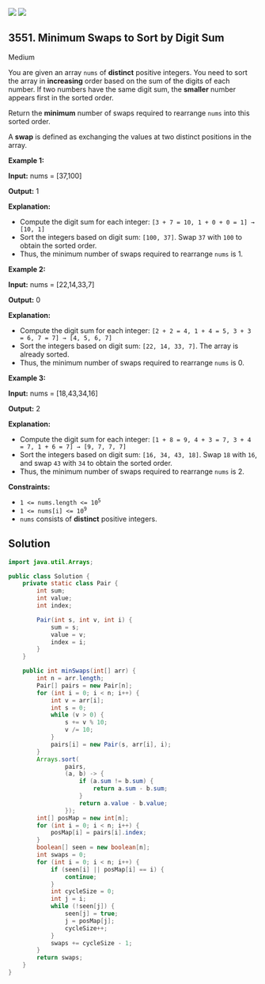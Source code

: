 [![](https://img.shields.io/github/stars/javadev/LeetCode-in-Java?label=Stars&style=flat-square)](https://github.com/javadev/LeetCode-in-Java)
[![](https://img.shields.io/github/forks/javadev/LeetCode-in-Java?label=Fork%20me%20on%20GitHub%20&style=flat-square)](https://github.com/javadev/LeetCode-in-Java/fork)

## 3551\. Minimum Swaps to Sort by Digit Sum

Medium

You are given an array `nums` of **distinct** positive integers. You need to sort the array in **increasing** order based on the sum of the digits of each number. If two numbers have the same digit sum, the **smaller** number appears first in the sorted order.

Return the **minimum** number of swaps required to rearrange `nums` into this sorted order.

A **swap** is defined as exchanging the values at two distinct positions in the array.

**Example 1:**

**Input:** nums = [37,100]

**Output:** 1

**Explanation:**

*   Compute the digit sum for each integer: `[3 + 7 = 10, 1 + 0 + 0 = 1] → [10, 1]`
*   Sort the integers based on digit sum: `[100, 37]`. Swap `37` with `100` to obtain the sorted order.
*   Thus, the minimum number of swaps required to rearrange `nums` is 1.

**Example 2:**

**Input:** nums = [22,14,33,7]

**Output:** 0

**Explanation:**

*   Compute the digit sum for each integer: `[2 + 2 = 4, 1 + 4 = 5, 3 + 3 = 6, 7 = 7] → [4, 5, 6, 7]`
*   Sort the integers based on digit sum: `[22, 14, 33, 7]`. The array is already sorted.
*   Thus, the minimum number of swaps required to rearrange `nums` is 0.

**Example 3:**

**Input:** nums = [18,43,34,16]

**Output:** 2

**Explanation:**

*   Compute the digit sum for each integer: `[1 + 8 = 9, 4 + 3 = 7, 3 + 4 = 7, 1 + 6 = 7] → [9, 7, 7, 7]`
*   Sort the integers based on digit sum: `[16, 34, 43, 18]`. Swap `18` with `16`, and swap `43` with `34` to obtain the sorted order.
*   Thus, the minimum number of swaps required to rearrange `nums` is 2.

**Constraints:**

*   <code>1 <= nums.length <= 10<sup>5</sup></code>
*   <code>1 <= nums[i] <= 10<sup>9</sup></code>
*   `nums` consists of **distinct** positive integers.

## Solution

```java
import java.util.Arrays;

public class Solution {
    private static class Pair {
        int sum;
        int value;
        int index;

        Pair(int s, int v, int i) {
            sum = s;
            value = v;
            index = i;
        }
    }

    public int minSwaps(int[] arr) {
        int n = arr.length;
        Pair[] pairs = new Pair[n];
        for (int i = 0; i < n; i++) {
            int v = arr[i];
            int s = 0;
            while (v > 0) {
                s += v % 10;
                v /= 10;
            }
            pairs[i] = new Pair(s, arr[i], i);
        }
        Arrays.sort(
                pairs,
                (a, b) -> {
                    if (a.sum != b.sum) {
                        return a.sum - b.sum;
                    }
                    return a.value - b.value;
                });
        int[] posMap = new int[n];
        for (int i = 0; i < n; i++) {
            posMap[i] = pairs[i].index;
        }
        boolean[] seen = new boolean[n];
        int swaps = 0;
        for (int i = 0; i < n; i++) {
            if (seen[i] || posMap[i] == i) {
                continue;
            }
            int cycleSize = 0;
            int j = i;
            while (!seen[j]) {
                seen[j] = true;
                j = posMap[j];
                cycleSize++;
            }
            swaps += cycleSize - 1;
        }
        return swaps;
    }
}
```